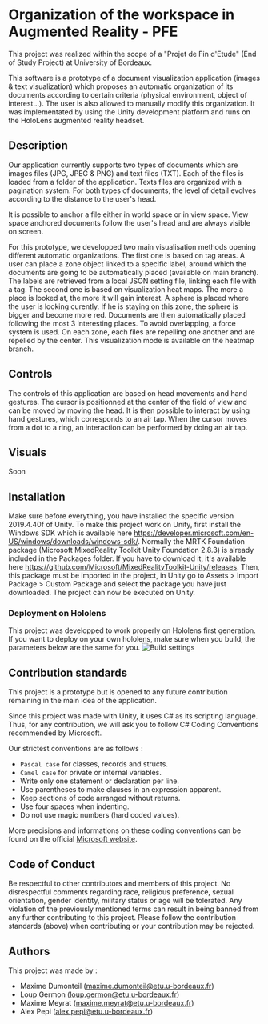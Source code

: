 # Organization of the workspace in Augmented Reality - PFE

This project was realized within the scope of a "Projet de Fin d'Etude" (End of Study Project) at University of Bordeaux.

This software is a prototype of a document visualization application (images & text visualization) which proposes an automatic organization of its documents according to certain criteria (physical environment, object of interest...). The user is also allowed to manually modify this organization. It was implementated by using the Unity development platform and runs on the HoloLens augmented reality headset.

## Description

Our application currently supports two types of documents which are images files (JPG, JPEG & PNG) and text files (TXT). Each of the files is loaded from a folder of the application. Texts files are organized with a pagination system. For both types of documents, the level of detail evolves according to the distance to the user's head.

It is possible to anchor a file either in world space or in view space. View space anchored documents follow the user's head and are always visible on screen.  

For this prototype, we developped two main visualisation methods opening different automatic organizations. The first one is based on tag areas. A user can place a zone object linked to a specific label, around which the documents are going to be automatically placed (available on main branch). The labels are retrieved from a local JSON setting file, linking each file with a tag. 
The second one is based on visualization heat maps. The more a place is looked at, the more it will gain interest. A sphere is placed where the user is looking curently. If he is staying on this zone, the sphere is bigger and become more red. Documents are then automatically placed following the most 3 interesting places.
To avoid overlapping, a force system is used. On each zone, each files are repelling one another and are repelled by the center. This visualization mode is available on the heatmap branch. 

## Controls

The controls of this application are based on head movements and hand gestures. The cursor is positionned at the center of the field of view and can be moved by moving the head. It is then possible to interact by using hand gestures, which corresponds to an air tap. When the cursor moves from a dot to a ring, an interaction can be performed by doing an air tap.  

## Visuals

Soon

## Installation

Make sure before everything, you have installed the specific version 2019.4.40f of Unity. 
To make this project work on Unity, first install the Windows SDK which is available here https://developer.microsoft.com/en-US/windows/downloads/windows-sdk/. 
Normally the MRTK Foundation package (Microsoft MixedReality Toolkit Unity Foundation 2.8.3) is already included in the Packages folder. If you have to download it, it's available here https://github.com/Microsoft/MixedRealityToolkit-Unity/releases. Then, this package must be imported in the project, in Unity go to Assets > Import Package > Custom Package and select the package you have just downloaded. The project can now be executed on Unity.

### Deployment on Hololens 
This project was developped to work properly on Hololens first generation. If you want to deploy on your own hololens, make sure when you build, the parameters below are the same for you. 
![Build settings](https://gitlab.emi.u-bordeaux.fr/-/ide/project/group_pfe/pfe_project/tree/heatmap/-/BuildSettings.PNG/)

## Contribution standards

This project is a prototype but is opened to any future contribution remaining in the main idea of the application.

Since this project was made with Unity, it uses C# as its scripting language. Thus, for any contribution, we will ask you to follow C# Coding Conventions recommended by Microsoft. 

Our strictest conventions are as follows :

* `Pascal case` for classes, records and structs.
* `Camel case` for private or internal variables. 
* Write only one statement or declaration per line.
* Use parentheses to make clauses in an expression apparent.
* Keep sections of code arranged without returns.
* Use four spaces when indenting.
* Do not use magic numbers (hard coded values).

More precisions and informations on these coding conventions can be found on the official [Microsoft website](https://learn.microsoft.com/en-us/dotnet/csharp/fundamentals/coding-style/coding-conventions). 

## Code of Conduct

Be respectful to other contributors and members of this project. No disrespectful comments regarding race, religious preference, sexual orientation, gender identity, military status or age will be tolerated. Any violation of the previously mentioned terms can result in being banned from any further contributing to this project. Please follow the contribution standards (above) when contributing or your contribution may be rejected.

## Authors

This project was made by :
* Maxime Dumonteil (<maxime.dumonteil@etu.u-bordeaux.fr>)
* Loup Germon (<loup.germon@etu.u-bordeaux.fr>)
* Maxime Meyrat (<maxime.meyrat@etu.u-bordeaux.fr>)
* Alex Pepi (<alex.pepi@etu.u-bordeaux.fr>)
